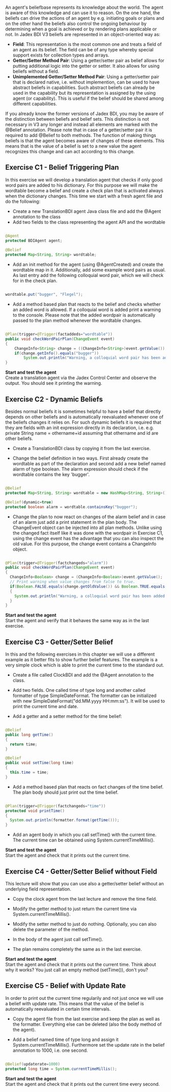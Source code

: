 An agent's beliefbase represents its knowledge about the world. The agent is aware of this knowledge and can use it to reason. On the one hand, the beliefs can drive the actions of an agent by e.g. initiating goals or plans and on the other hand the beliefs also control the ongoing behaviour by determining when a goal is achieved or by rendering plans applicable or not. In Jadex BDI V3 beliefs are represented in an object-oriented way as:

-   **Field**: This representation is the most common one and treats a field of an agent as its belief. The field can be of any type whereby special support exists for collection types and arrays. 
-   **Getter/Setter Method Pair**: Using a getter/setter pair as belief allows for putting additional logic into the getter or setter. It also allows for using beliefs without a field.
-   **Unimplemented Getter/Setter Method Pair**: Using a getter/setter pair that is declared native, i.e. without implemention, can be used to have abstract beliefs in capabilities. Such abstract beliefs can already be used in the capability but its representation is assigned by the using agent (or capability). This is useful if the belief should be shared among different capabilities.

If you already know the former versions of Jadex BDI, you may be aware of the distinction between beliefs and belief sets. This distinction is not necessary in V3 any longer and instead all elements are marked with the @Belief annotation. Please note that in case of a getter/setter pair it is required to add @Belief to both methods. The function of making things beliefs is that the agent becomes aware of changes of these elements. This means that is the value of a belief is set to a new value the agent recognizes this change and can act according to this change. 

Exercise C1 - Belief Triggering Plan
-------------------------------------------------

In this exercise we will develop a translation agent that checks if only good word pairs are added to his dictionary. For this purpose we will make the wordtable become a belief and create a check plan that is activated always when the dictionary changes. This time we start with a fresh agent file and do the following:

-   Create a new TranslationBDI agent Java class file and add the @Agent annotation to the class
-   Add two fields to the class representing the agent API and the wordtable


```java

@Agent
protected BDIAgent agent;
	
@Belief
protected Map<String, String> wordtable;

```


-   Add an init method for the agent (using @AgentCreated) and create the wordtable map in it. Additionally, add some example word pairs as usual. As last entry add the following colloquial word pair, which we will check for in the check plan.


```java

wordtable.put("bugger", "Flegel");

```


-   Add a method based plan that reacts to the belief and checks whether an added word is allowed. If a colloquial word is added print a warning to the console. Please note that the added wordpair is automatically passed to the plan method whenever the wordtable changes.


```java

@Plan(trigger=@Trigger(factaddeds="wordtable"))
public void checkWordPairPlan(ChangeEvent event)
{
    ChangeInfo<String> change = ((ChangeInfo<String>)event.getValue());
    if(change.getInfo().equals("bugger"))
        System.out.println("Warning, a colloquial word pair has been added: "+change.getInfo()+" "+change.getValue());
}

```


**Start and test the agent**\
Create a translation agent via the Jadex Control Center and observe the output. You should see it printing the warning.

Exercise C2 - Dynamic Beliefs
------------------------------------------

Besides normal beliefs it is sometimes helpful to have a belief that directly depends on other beliefs and is automatically reevaluated whenever one of the beliefs changes it relies on. For such dynamic beliefs it is required that they are fields with an init expression directly in its declaration, i.e. e.g. private String name = othername+id assuming that othername and id are other beliefs.

-   Create a TranslationBDI class by copying it from the last exercise. 

<!-- -->

-   Change the belief definition in two ways. First already create the wordtable as part of the declaration and second add a new belief named alarm of type boolean. The alarm expression should check if the wordtable contains the key 'bugger'. 


```java

@Belief
protected Map<String, String> wordtable = new HashMap<String, String>();

@Belief(dynamic=true)
protected boolean alarm = wordtable.containsKey("bugger");

```


-   Change the plan to now react on changes of the alarm belief and in case of an alarm just add a print statement in the plan body. The ChangeEvent object can be injected into all plan methods. Unlike using the changed fact itself like it was done with the wordpair in Exercise C1, using the change event has the advantage that you can also inspect the old value. For this purpose, the change event contains a ChangeInfo object.


```java

@Plan(trigger=@Trigger(factchangeds="alarm"))
public void checkWordPairPlan(ChangeEvent event)
{
  ChangeInfo<Boolean> change = (ChangeInfo<Boolean>)event.getValue();
  // Print warning when value changes from false to true.
  if(Boolean.FALSE.equals(change.getOldValue()) && Boolean.TRUE.equals(change.getValue()))
  {
    System.out.println("Warning, a colloquial word pair has been added.");
  }
}

```


**Start and test the agent**\
Start the agent and verify that it behaves the same way as in the last exercise.

Exercise C3 - Getter/Setter Belief
-----------------------------------------------

In this and the following exercises in this chapter we will use a different example as it better fits to show further belief features. The example is a very simple clock which is able to print the current time to the standard out. 

-   Create a file called ClockBDI and add the @Agent annotation to the class.

<!-- -->

-   Add two fields. One called time of type long and another called formatter of type SimpleDateFormat. The formatter can be initialized with new SimpleDateFormat("dd.MM.yyyy HH:mm:ss"). It will be used to print the current time and date.

<!-- -->

-   Add a getter and a setter method for the time belief:


```java

@Belief
public long getTime()
{
  return time;
}

@Belief
public void setTime(long time)
{
  this.time = time;
}

```


-   Add a method based plan that reacts on fact changes of the time belief. The plan body should just print out the time belief.


```java

@Plan(trigger=@Trigger(factchangeds="time"))
protected void printTime()
{
  System.out.println(formatter.format(getTime()));
}

```


-   Add an agent body in which you call setTime() with the current time. The current time can be obtained using System.currentTimeMillis().

**Start and test the agent**\
Start the agent and check that it prints out the current time.

Exercise C4 - Getter/Setter Belief without Field
-------------------------------------------------------------

This lecture will show that you can use also a getter/setter belief without an underlying field representation.  

-   Copy the clock agent from the last lecture and remove the time field.

<!-- -->

-   Modify the getter method to just return the current time via System.currentTimeMillis().

<!-- -->

-   Modify the setter method to just do nothing. Optionally, you can also delete the parameter of the method.

<!-- -->

-   In the body of the agent just call setTime().

<!-- -->

-   The plan remains completely the same as in the last exercise.

**Start and test the agent**\
Start the agent and check that it prints out the current time. Think about why it works? You just call an empty method (setTime()), don't you?

Exercise C5 - Belief with Update Rate
--------------------------------------------------

In order to print out the current time regularily and not just once we will use a belief with update rate. This means that the value of the belief is automatically reevaluated in certain time intervals. 

-   Copy the agent file from the last exercise and keep the plan as well as the formatter. Everything else can be deleted (also the body method of the agent).

<!-- -->

-   Add a belief named time of type long and assign it System.currentTimeMillis(). Furthermore set the update rate in the belief annotation to 1000, i.e. one second.


```java

@Belief(updaterate=1000)
protected long time = System.currentTimeMillis();

```


**Start and test the agent**\
Start the agent and check that it prints out the current time every second.

